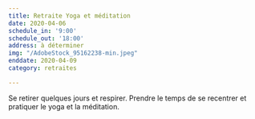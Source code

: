 ```yaml
---
title: Retraite Yoga et méditation
date: 2020-04-06
schedule_in: '9:00'
schedule_out: '18:00'
address: à déterminer
img: "/AdobeStock_95162238-min.jpeg"
enddate: 2020-04-09
category: retraites

---
```

Se retirer quelques jours et respirer. Prendre le temps de se recentrer et pratiquer le yoga et la méditation. 
